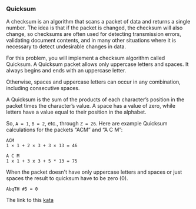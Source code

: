 ### Quicksum

A checksum is an algorithm that scans a packet of data and returns a single number. The idea is that if the packet is changed, the checksum will also change, so checksums are often used for detecting transmission errors, validating document contents, and in many other situations where it is necessary to detect undesirable changes in data.

For this problem, you will implement a checksum algorithm called Quicksum. A Quicksum packet allows only uppercase letters and spaces. It always begins and ends with an uppercase letter.

Otherwise, spaces and uppercase letters can occur in any combination, including consecutive spaces.

A Quicksum is the sum of the products of each character’s position in the packet times the character’s value. A space has a value of zero, while letters have a value equal to their position in the alphabet.

So, `A = 1`, `B = 2`, etc., through `Z = 26`. Here are example Quicksum calculations for the packets “ACM” and “A C M”:
``` 
ACM
1 × 1 + 2 × 3 + 3 × 13 = 46 

A C M
1 x 1 + 3 x 3 + 5 * 13 = 75
```

When the packet doesn't have only uppercase letters and spaces or just spaces the result to quicksum have to be zero (0).
```
AbqTH #5 = 0
```

The link to this [kata](https://www.codewars.com/kata/quicksum/java)
